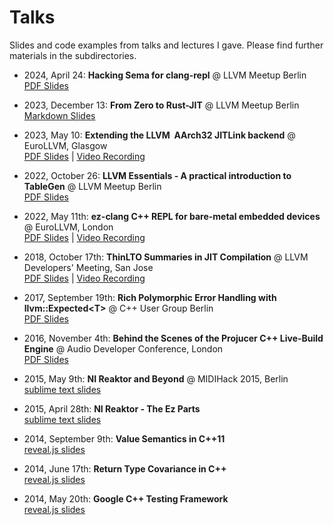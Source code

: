 # Talks

Slides and code examples from talks and lectures I gave. Please find further materials in the subdirectories.

* 2024, April 24: **Hacking Sema for clang-repl** @ LLVM Meetup Berlin<br>[PDF Slides](https://github.com/weliveindetail/talks/raw/master/berlin-meetup/2024-clang-repl/slides.pdf)

* 2023, December 13: **From Zero to Rust-JIT** @ LLVM Meetup Berlin<br>[Markdown Slides](https://github.com/weliveindetail/talks/blob/master/berlin-meetup/2023-zero-to-rust-jit/slides.md)

* 2023, May 10: **Extending the LLVM  AArch32 JITLink backend** @ EuroLLVM, Glasgow<br>[PDF Slides](https://github.com/weliveindetail/talks/raw/master/EuroLLVM23-jitlink-aarch32.pdf) | [Video Recording](https://www.youtube.com/watch?v=9jFXNRzDSf0)

* 2022, October 26: **LLVM Essentials - A practical introduction to TableGen** @ LLVM Meetup Berlin<br>[PDF Slides](https://github.com/weliveindetail/talks/raw/master/berlin-meetup/2022-tablegen/slides.pdf)

* 2022, May 11th: **ez-clang C++ REPL for bare-metal embedded devices** @ EuroLLVM, London<br>[PDF Slides](https://github.com/weliveindetail/talks/raw/master/EuroLLVM22-ez-clang.pdf) | [Video Recording](https://www.youtube.com/watch?v=_qYqEYh1nHE)

* 2018, October 17th: **ThinLTO Summaries in JIT Compilation** @ LLVM Developers' Meeting, San Jose<br>[PDF Slides](https://github.com/weliveindetail/talks/raw/master/ThinLtoSummariesInJitCompilation.pdf) | [Video Recording](https://www.youtube.com/watch?v=ZCnHxRhQmvs)

* 2017, September 19th: **Rich Polymorphic Error Handling with llvm::Expected&lt;T&gt;** @ C++ User Group Berlin<br>[PDF Slides](https://github.com/weliveindetail/talks/raw/master/Expectify.pdf)<br>

* 2016, November 4th: **Behind the Scenes of the Projucer C++ Live-Build Engine** @ Audio Developer Conference, London<br>[PDF Slides](https://github.com/weliveindetail/talks/raw/master/adc16/stefan-graenitz-projucer-cpp-live-builds.pdf)

* 2015, May 9th: **NI Reaktor and Beyond** @ MIDIHack 2015, Berlin<br>[sublime text slides](https://rawgit.com/weliveindetail/talks/master/midihack/slides.txt)

* 2015, April 28th: **NI Reaktor - The Ez Parts**<br>[sublime text slides](https://rawgit.com/weliveindetail/talks/master/nireaktor/slides.txt)

* 2014, September 9th: **Value Semantics in C++11**<br>[reveal.js slides](https://rawgit.com/weliveindetail/talks/master/valuesemantics/pres/index_with_notes.html)

* 2014, June 17th: **Return Type Covariance in C++**<br>[reveal.js slides](https://rawgit.com/weliveindetail/talks/master/covariance/pres/index.html)

* 2014, May 20th: **Google C++ Testing Framework**<br>[reveal.js slides](https://rawgit.com/weliveindetail/talks/master/gtest/pres/index.html)
